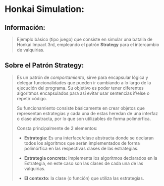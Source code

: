# Honkai Simulation:
## Información:
> Ejemplo básico (tipo juego) que consiste en simular una batalla de Honkai Impact 3rd, empleando el patrón **Strategy** para el intercambio de valquirias.

## Sobre el Patrón Strategy:
> Es un patrón de _comportamiento_, sirve para encapsular lógica y delegar funcionalidades que pueden ir cambiando a lo largo de la ejecución del programa. Su objetivo es poder tener diferentes algoritmos encapsulados para así evitar usar sentencias if/else o repetir código.
> 
> Su funcionamiento consiste básicamente en crear objetos que representan estrategias y cada una de estas heredan de una interfaz o clase abstracta, por lo que son utilizables de forma polimórfica.
> 
> Consta principalmente de 2 elementos:
> - **Estrategia:** Es una interface/clase abstracta donde se declaran todos los algoritmos que serán implementados de forma polimórfica en las respectivas clases de las estrategias.
> 
> - **Estrategia concreta:** Implementa los algoritmos declarados en la Estrategia, en este caso son las clases de cada una de las valquirias.
> 
> - **El contexto:** la clase (o función) que utiliza las estrategias.

